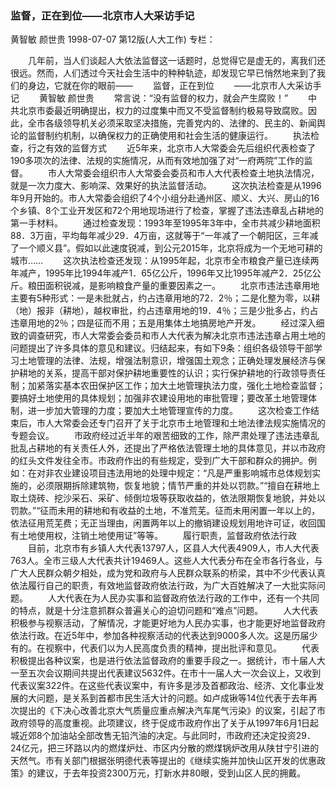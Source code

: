 ### 监督，正在到位——北京市人大采访手记
黄智敏  颜世贵
1998-07-07
第12版(人大工作)
专栏：

　　几年前，当人们谈起人大依法监督这一话题时，总觉得它是虚无的，离我们还很远。然而，人们透过今天社会生活中的种种轨迹，却发现它早已悄然地来到了我们的身边，它就在你的眼前——
　　监督，正在到位
　　——北京市人大采访手记
　　黄智敏  颜世贵
　　常言说：“没有监督的权力，就会产生腐败！”
　　中共北京市委最近明确提出，权力的过度集中而又不受监督制约极易导致腐败。因此，全市各级领导机关必须采取坚决措施，完善党内的、法律的、民主的、新闻舆论的监督制约机制，以确保权力的正确使用和社会生活的健康运行。
　　执法检查，行之有效的监督方式
　　近5年来，北京市人大常委会先后组织代表检查了190多项次的法律、法规的实施情况，从而有效地加强了对“一府两院”工作的监督。
　　市人大常委会组织市人大常委会委员和市人大代表检查土地执法情况，就是一次力度大、影响深、效果好的执法监督活动。
　　这次执法检查是从1996年9月开始的。市人大常委会组织了4个小组分赴通州区、顺义、大兴、房山的16个乡镇、8个工业开发区和72个用地现场进行了检查，掌握了违法违章乱占耕地的第一手材料。
　　通过检查发现：1993年至1995年3年中，全市共减少耕地面积88．3万亩，平均每年减少29．4万亩，这就等于“一年减了一个朝阳区，三年减了一个顺义县”。假如以此速度锐减，到公元2015年，北京将成为一个无地可耕的城市……
　　这次执法检查还发现：从1995年起，北京市全市粮食产量已连续两年减产，1995年比1994年减产1．65亿公斤，1996年又比1995年减产2．25亿公斤。粮田面积锐减，是影响粮食产量的重要因素之一。
　　北京市违法违章用地主要有5种形式：一是未批就占，约占违章用地的72．2％；二是化整为零，以耕（地）报非（耕地），越权审批，约占违章用地的19．4％；三是少批多占，约占违章用地的2％；四是征而不用；五是用集体土地搞房地产开发。
　　经过深入细致的调查研究，市人大常委会委员和市人大代表为解决北京市违法违章占用土地的问题提出了许多具体的意见和建议。归结起来，有如下9条：组织各级领导干部学习土地管理的法律、法规，增强法制意识，增强国土观念；正确处理发展经济与保护耕地的关系，提高干部对保护耕地重要性的认识；实行保护耕地的行政领导责任制；加紧落实基本农田保护区工作；加大土地管理执法力度，强化土地检查监督；要搞好土地使用的具体规划；加强非农建设用地的审批管理；要改革土地管理体制，进一步加大管理的力度；要加大土地管理宣传的力度。
　　这次检查工作结束后，市人大常委会还专门召开了关于北京市土地管理和土地法律法规实施情况的专题会议。
　　市政府经过近半年的艰苦细致的工作，除严肃处理了违法违章乱批乱占耕地的有关责任人外，还提出了严格依法管理土地的具体意见，并以市政府的红头文件发往全市。市政府作出的有些规定，受到广大干部和群众的拥护。例如：在对非农业建设项目违法用地的处理中规定：“凡是严重影响城市总体规划实施的，必须限期拆除建筑物，恢复地貌；情节严重的并处以罚款。”“擅自在耕地上取土烧砖、挖沙采石、采矿、倾倒垃圾等获取收益的，依法限期恢复地貌，并处以罚款。”“征而未用的耕地和有收益的土地，不准荒芜。征而未用闲置一年以上的，依法征用荒芜费；无正当理由，闲置两年以上的撤销建设规划用地许可证，收回国有土地使用权，注销土地使用证”等等。
　　履行职责，监督政府依法行政
　　目前，北京市有乡镇人大代表13797人，区县人大代表4909人，市人大代表763人。全市三级人大代表共计19469人。这些人大代表分布在全市各行各业，与广大人民群众朝夕相处，成为党和政府与人民群众联系的桥梁，其中不少代表认真依法履行自己的职责，有效地监督政府依法行政，为广大百姓解决了一大批实际问题。
　　人大代表在为人民办实事和监督政府依法行政的工作中，还有一个共同的特点，就是十分注意抓群众普遍关心的迫切问题和“难点”问题。
　　人大代表积极参与视察活动，了解情况，才能更好地为人民办实事，也才能更好地监督政府依法行政。在近5年中，参加各种视察活动的代表达到9000多人次。这是历届少有的。在视察中，代表们以为人民高度负责的精神，提出批评和意见。
　　代表积极提出各种议案，也是进行依法监督政府的重要手段之一。据统计，市十届人大一至五次会议期间共提出代表建议5632件。在市十一届人大一次会议上，又收到代表议案322件。在这些代表议案中，有许多是涉及首都政治、经济、文化事业发展的大问题，是关系到首都市民生活大计的问题。如卢成锹等14位代表于去年再次提出的《下决心改善北京大气质量应重点解决汽车尾气污染》的议案，引起了市政府领导的高度重视。此项建议，终于促成市政府作出了关于从1997年6月1日起城近郊8个加油站全部改售无铅汽油的决定。与此同时，市政府还决定投资29．24亿元，把三环路以内的燃煤炉灶、市区内分散的燃煤锅炉改用从陕甘宁引进的天然气。市有关部门根据张明德代表等提出的《继续实施并加快山区开发的优惠政策》的建议，于去年投资2300万元，打新水井80眼，受到山区人民的拥戴。
